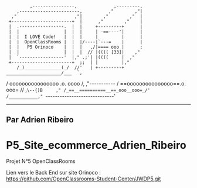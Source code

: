              ,----------------,              ,---------,
        ,-----------------------,          ,"        ,"|
      ,"                      ,"|        ,"        ,"  |
     +-----------------------+  |      ,"        ,"    |
     |  .-----------------.  |  |     +---------+      |
     |  |                 |  |  |     | -==----'|      |
     |  |  I LOVE Code!   |  |  |     |         |      |
     |  |  OpenClassRooms |  |  |/----|`---=    |      |
     |  |   P5 Orinoco    |  |  |   ,/|==== ooo |      ;
     |  |                 |  |  |  // |(((( [33]|    ,"
     |  `-----------------'  |," .;'| |((((     |  ,"
     +-----------------------+  ;;  | |         |,"
        /_)______________(_/  //'   | +---------+
    _____________________/___  `,
  /  oooooooooooooooo  .o.  oooo /,   \,"-----------
 / ==ooooooooooooooo==.o.  ooo= //   ,`\--{)B     ,"
/_==__==========__==_ooo__ooo=_/'   /___________,"
`-----------------------------'

------------------------------------------------------------
Par Adrien Ribeiro
------------------------------------------------------------


# P5_Site_ecommerce_Adrien_Ribeiro

Projet N°5 OpenClassRooms 

Lien vers le Back End sur site Orinoco : https://github.com/OpenClassrooms-Student-Center/JWDP5.git
